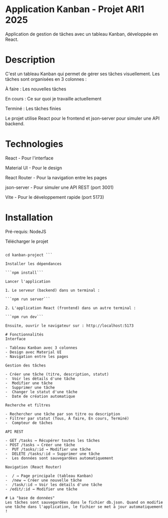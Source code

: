 # Application Kanban - Projet ARI1 2025
Application de gestion de tâches avec un tableau Kanban, développée en React.

# Description
C'est un tableau Kanban qui permet de gérer ses tâches visuellement. Les tâches sont organisées en 3 colonnes :

À faire : Les nouvelles tâches

En cours : Ce sur quoi je travaille actuellement

Terminé : Les tâches finies

Le projet utilise React pour le frontend et json-server pour simuler une API backend.
# Technologies

React - Pour l'interface

Material UI - Pour le design

React Router - Pour la navigation entre les pages

json-server - Pour simuler une API REST (port 3001)

Vite - Pour le développement rapide (port 5173)

# Installation
Pré-requis: NodeJS

Télécharger le projet


``` git clone https://gitlab.univ-lille.fr/tiana.andrianirinarijaona.etu/ari1_2025_andrianirinarijaona_joelle_projet.git

cd kanban-project ```

Installer les dépendances

```npm install```

Lancer l'application

1. Le serveur (backend) dans un terminal :

```npm run server```

2. L'application React (frontend) dans un autre terminal :

```npm run dev```

Ensuite, ouvrir le navigateur sur : http://localhost:5173

# Fonctionnalités
Interface

- Tableau Kanban avec 3 colonnes
- Design avec Material UI
- Navigation entre les pages

Gestion des tâches

- Créer une tâche (titre, description, statut)
-  Voir les détails d'une tâche
-  Modifier une tâche
-  Supprimer une tâche
-  Changer le statut d'une tâche
-  Date de création automatique

Recherche et filtres

- Rechercher une tâche par son titre ou description
- Filtrer par statut (Tous, À faire, En cours, Terminé)
-  Compteur de tâches

API REST

- GET /tasks → Récupérer toutes les tâches
- POST /tasks → Créer une tâche
-  PUT /tasks/:id → Modifier une tâche
-  DELETE /tasks/:id → Supprimer une tâche
-  Les données sont sauvegardées automatiquement

Navigation (React Router)

-  / → Page principale (tableau Kanban)
-  /new → Créer une nouvelle tâche
-  /task/:id → Voir les détails d'une tâche
- /edit/:id → Modifier une tâche

# La "base de données"
Les tâches sont sauvegardées dans le fichier db.json. Quand on modifie une tâche dans l'application, le fichier se met à jour automatiquement !